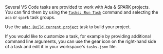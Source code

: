 Several VS Code tasks are provided to work with Ada & SPARK projects.
You can find them by using the [`Tasks: Run Task`](command:workbench.action.tasks.runTask) command and selecting the `ada` or `spark` task groups.

Use the [`ada: Build current project`](command:workbench.action.tasks.runTask?%22ada%3A%20Build%20current%20project%22) task to build your project.

If you would like to customize a task, for example by providing additional command line arguments, you can use the gear icon on the right-hand side of a task and edit it in your workspace's `tasks.json` file.
